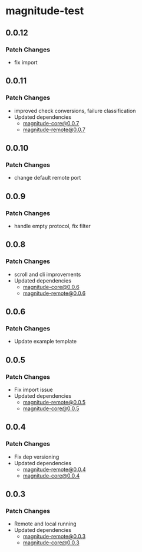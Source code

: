 # magnitude-test

## 0.0.12

### Patch Changes

- fix import

## 0.0.11

### Patch Changes

- improved check conversions, failure classification
- Updated dependencies
  - magnitude-core@0.0.7
  - magnitude-remote@0.0.7

## 0.0.10

### Patch Changes

- change default remote port

## 0.0.9

### Patch Changes

- handle empty protocol, fix filter

## 0.0.8

### Patch Changes

- scroll and cli improvements
- Updated dependencies
  - magnitude-core@0.0.6
  - magnitude-remote@0.0.6

## 0.0.6

### Patch Changes

- Update example template

## 0.0.5

### Patch Changes

- Fix import issue
- Updated dependencies
  - magnitude-remote@0.0.5
  - magnitude-core@0.0.5

## 0.0.4

### Patch Changes

- Fix dep versioning
- Updated dependencies
  - magnitude-remote@0.0.4
  - magnitude-core@0.0.4

## 0.0.3

### Patch Changes

- Remote and local running
- Updated dependencies
  - magnitude-remote@0.0.3
  - magnitude-core@0.0.3
